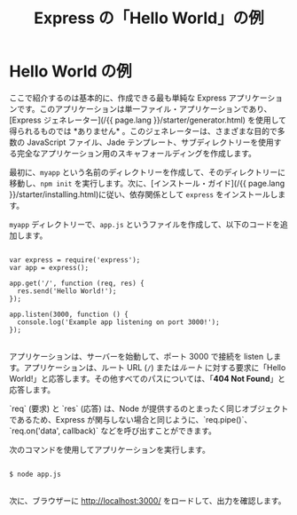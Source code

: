 ﻿---
### TRANSLATION INSTRUCTIONS FOR THIS SECTION:
### TRANSLATE THE VALUE OF THE title ATTRIBUTE AND UPDATE THE VALUE OF THE lang ATTRIBUTE.
### DO NOT CHANGE ANY OTHER TEXT.
layout: page
title: Express の「Hello World」の例
menu: starter
lang: ja
### END HEADER BLOCK - BEGIN GENERAL TRANSLATION
---

# Hello World の例

<div class="doc-box doc-info" markdown="1">
ここで紹介するのは基本的に、作成できる最も単純な Express アプリケーションです。このアプリケーションは単一ファイル・アプリケーションであり、[Express ジェネレーター](/{{ page.lang }}/starter/generator.html) を使用して得られるものでは *ありません* 。このジェネレーターは、さまざまな目的で多数の JavaScript ファイル、Jade テンプレート、サブディレクトリーを使用する完全なアプリケーション用のスキャフォールディングを作成します。
</div>

最初に、`myapp` という名前のディレクトリーを作成して、そのディレクトリーに移動し、`npm init` を実行します。次に、[インストール・ガイド](/{{ page.lang }}/starter/installing.html)に従い、依存関係として `express` をインストールします。

`myapp` ディレクトリーで、`app.js` というファイルを作成して、以下のコードを追加します。

<pre>
<code class="language-javascript" translate="no">
var express = require('express');
var app = express();

app.get('/', function (req, res) {
  res.send('Hello World!');
});

app.listen(3000, function () {
  console.log('Example app listening on port 3000!');
});
</code>
</pre>

アプリケーションは、サーバーを始動して、ポート 3000 で接続を listen します。アプリケーションは、ルート URL (`/`) または*ルート* に対する要求に「Hello World!」と応答します。その他すべてのパスについては、「**404 Not Found**」と応答します。

<div class="doc-box doc-notice" markdown="1">
`req` (要求) と `res` (応答) は、Node が提供するのとまったく同じオブジェクトであるため、Express が関与しない場合と同じように、`req.pipe()`、`req.on('data', callback)` などを呼び出すことができます。
</div>

次のコマンドを使用してアプリケーションを実行します。

<pre>
<code class="language-sh" translate="no">
$ node app.js
</code>
</pre>

次に、ブラウザーに [http://localhost:3000/](http://localhost:3000/) をロードして、出力を確認します。

